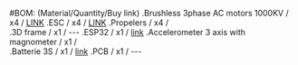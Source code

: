 #BOM: (Material/Quantity/Buy link)
.Brushless 3phase AC motors 1000KV  /  x4  /  [LINK](https://articulo.mercadolibre.com.ar/MLA-775812531-motor-brushless-1000kv-a2212-drone-cuadricoptero-avion-rc-_JM#position=3&search_layout=stack&type=item&tracking_id=1a7abf17-d9d1-4612-bae1-55de63faf5a5)
.ESC  /  x4  /  [LINK](https://articulo.mercadolibre.com.ar/MLA-1414545923-kit-motor-brushless-speed-esc-40a-helices-aeromodelismo-_JM#position=11&search_layout=stack&type=item&tracking_id=ba4c03bc-4d1b-47ae-b94d-df9b75e190a4)
.Propelers  /  x4  /  
.3D frame  /  x1  /  ---
.ESP32  /  x1  /  [link](https://articulo.mercadolibre.com.ar/MLA-1150826214-nodemcu-esp32-wifi-bluetooth-42-iot-wroom-esp32s-arduin-_JM#is_advertising=true&position=1&search_layout=grid&type=pad&tracking_id=db37accf-3b98-4fe9-99b9-14f85af7f7f1&is_advertising=true&ad_domain=VQCATCORE_LST&ad_position=1&ad_click_id=NTZmMjRhN2QtYWMyZC00ZjA2LWJmMmYtYWQxYWQzYTY2NGNj)
.Accelerometer 3 axis with magnometer  /  x1  /  
.Batterie 3S  /  x1  /  [link](https://articulo.mercadolibre.com.ar/MLA-747084992-bateria-lipo-cnhl-2200-mah-111v-3s-3060c-_JM#position=1&search_layout=grid&type=item&tracking_id=22e60c3c-c0e4-4e26-b3d3-1b45f208425c)
.PCB  /  x1  /  ---
